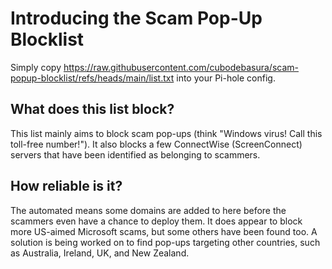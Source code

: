 # Introducing the Scam Pop-Up Blocklist
Simply copy https://raw.githubusercontent.com/cubodebasura/scam-popup-blocklist/refs/heads/main/list.txt into your Pi-hole config.

## What does this list block?
This list mainly aims to block scam pop-ups (think "Windows virus! Call this toll-free number!").
It also blocks a few ConnectWise (ScreenConnect) servers that have been identified as belonging to scammers.

## How reliable is it?
The automated means some domains are added to here before the scammers even have a chance to deploy them.
It does appear to block more US-aimed Microsoft scams, but some others have been found too.
A solution is being worked on to find pop-ups targeting other countries, such as Australia, Ireland, UK, and New Zealand.
